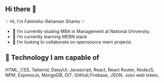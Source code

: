 ## Hi there 👋


 ✨ Hi, I'm Fahmidur Rahaman Shanto ✨

- 🔭 I’m currently studing MBA in Management at National University. 
- 🌱 I’m currently learning MERN stack
- 👯 I’m looking to collaborate on opensource mern projects
 ## 💬 Technology I am capable of
  HTML, CSS, Tailwind, DaisyUI, Javascript, React, React Router, NodeJS, NPM, ExpressJs, MongoDB, GIT, GitHub,Firebase, JSON, Josn web token,  

